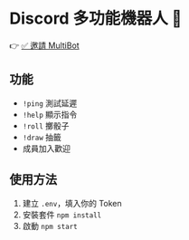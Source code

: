 # Discord 多功能機器人 🤖
👉 [✅ 邀請 MultiBot](https://discord.com/oauth2/authorize?client_id=1379235784246300744&scope=bot&permissions=2147576832)
## 功能
- `!ping` 測試延遲
- `!help` 顯示指令
- `!roll` 擲骰子
- `!draw` 抽籤
- 成員加入歡迎

## 使用方法
1. 建立 `.env`，填入你的 Token
2. 安裝套件 `npm install`
3. 啟動 `npm start`
